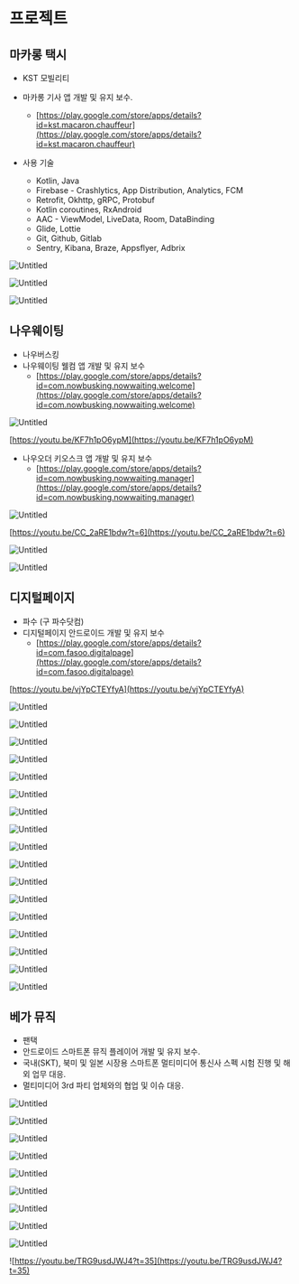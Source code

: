 # 프로젝트

## 마카롱 택시

- KST 모빌리티
- 마카롱 기사 앱 개발 및 유지 보수.
    - [https://play.google.com/store/apps/details?id=kst.macaron.chauffeur](https://play.google.com/store/apps/details?id=kst.macaron.chauffeur)

- 사용 기술
    - Kotlin, Java
    - Firebase - Crashlytics, App Distribution, Analytics, FCM
    - Retrofit, Okhttp, gRPC, Protobuf
    - Kotlin coroutines, RxAndroid
    - AAC - ViewModel, LiveData, Room, DataBinding
    - Glide, Lottie
    - Git, Github, Gitlab
    - Sentry, Kibana, Braze, Appsflyer, Adbrix

![Untitled](https://s3-us-west-2.amazonaws.com/secure.notion-static.com/ceaf2b0f-2ddf-4159-9bac-4b9e9b995dc4/Untitled.png)

![Untitled](https://s3-us-west-2.amazonaws.com/secure.notion-static.com/1f7cd6ec-bb3c-45f2-94d6-133c20fbc7b2/Untitled.png)

![Untitled](https://s3-us-west-2.amazonaws.com/secure.notion-static.com/7bbd2215-f70a-4fbb-a34f-9f69e637fc8a/Untitled.png)

## 나우웨이팅

- 나우버스킹
- 나우웨이팅 웰컴 앱 개발 및 유지 보수
    - [https://play.google.com/store/apps/details?id=com.nowbusking.nowwaiting.welcome](https://play.google.com/store/apps/details?id=com.nowbusking.nowwaiting.welcome)

![Untitled](https://s3-us-west-2.amazonaws.com/secure.notion-static.com/1d636291-e2d7-46a5-ba1b-90fba8f72171/Untitled.png)

[https://youtu.be/KF7h1pO6ypM](https://youtu.be/KF7h1pO6ypM)

- 나우오더 키오스크 앱 개발 및 유지 보수
    - [https://play.google.com/store/apps/details?id=com.nowbusking.nowwaiting.manager](https://play.google.com/store/apps/details?id=com.nowbusking.nowwaiting.manager)

![Untitled](https://s3-us-west-2.amazonaws.com/secure.notion-static.com/0fc05846-9a2c-4967-bdda-1e74a3be989e/Untitled.png)

[https://youtu.be/CC_2aRE1bdw?t=6](https://youtu.be/CC_2aRE1bdw?t=6)

![Untitled](https://s3-us-west-2.amazonaws.com/secure.notion-static.com/bed2dd28-abe5-481d-bae0-d135d99fbe9b/Untitled.png)

![Untitled](https://s3-us-west-2.amazonaws.com/secure.notion-static.com/fa086f01-2ac1-49db-bfd9-036b61e40ac5/Untitled.png)

## 디지털페이지

- 파수 (구 파수닷컴)
- 디지털페이지 안드로이드 개발 및 유지 보수
    - [https://play.google.com/store/apps/details?id=com.fasoo.digitalpage](https://play.google.com/store/apps/details?id=com.fasoo.digitalpage)

[https://youtu.be/vjYpCTEYfyA](https://youtu.be/vjYpCTEYfyA)

![Untitled](https://s3-us-west-2.amazonaws.com/secure.notion-static.com/0d4ae25f-0fd6-4346-af5b-5a9b37f4e86f/Untitled.png)

![Untitled](https://s3-us-west-2.amazonaws.com/secure.notion-static.com/6ff53662-bff4-4586-bedf-dd03af5daf43/Untitled.png)

![Untitled](https://s3-us-west-2.amazonaws.com/secure.notion-static.com/e9ac827c-d579-4197-abcb-ffe4b7c5d45e/Untitled.png)

![Untitled](https://s3-us-west-2.amazonaws.com/secure.notion-static.com/72c70904-89de-4b53-b88c-8d3f0e0872d3/Untitled.png)

![Untitled](https://s3-us-west-2.amazonaws.com/secure.notion-static.com/0549dd83-f72a-4956-a6e0-0f3ddbf95157/Untitled.png)

![Untitled](https://s3-us-west-2.amazonaws.com/secure.notion-static.com/a97b5195-aec0-4a3f-822d-7265c06118f7/Untitled.png)

![Untitled](https://s3-us-west-2.amazonaws.com/secure.notion-static.com/19a98e27-a7db-42f8-a9ed-b0656fc15e65/Untitled.png)

![Untitled](https://s3-us-west-2.amazonaws.com/secure.notion-static.com/08000643-8b40-4bed-9c7d-f55d1be0e14c/Untitled.png)

![Untitled](https://s3-us-west-2.amazonaws.com/secure.notion-static.com/af0c2021-f0e7-45dd-944e-d6def72b7e8a/Untitled.png)

![Untitled](https://s3-us-west-2.amazonaws.com/secure.notion-static.com/90b4f039-18c3-4e6e-b102-dea380c657c7/Untitled.png)

![Untitled](https://s3-us-west-2.amazonaws.com/secure.notion-static.com/d307037c-0eda-4193-aaf5-4ea0b73e1ecf/Untitled.png)

![Untitled](https://s3-us-west-2.amazonaws.com/secure.notion-static.com/7d5e7cee-45c3-4955-8d44-93b03ec6f3ab/Untitled.png)

![Untitled](https://s3-us-west-2.amazonaws.com/secure.notion-static.com/6225e162-58ab-4212-8d3e-bd9ef0743643/Untitled.png)

![Untitled](https://s3-us-west-2.amazonaws.com/secure.notion-static.com/aa49e265-99d9-42d7-9e03-ce8387d0fff0/Untitled.png)

![Untitled](https://s3-us-west-2.amazonaws.com/secure.notion-static.com/81633bc3-7fc8-417f-ae45-17076a6d7b15/Untitled.png)

![Untitled](https://s3-us-west-2.amazonaws.com/secure.notion-static.com/caa2a405-12cc-4179-97d7-4bb94c63fc6f/Untitled.png)

![Untitled](https://s3-us-west-2.amazonaws.com/secure.notion-static.com/1588b17d-c6e0-4cb8-8ebf-c17554fd307e/Untitled.png)

## 베가 뮤직

- 팬택
- 안드로이드 스마트폰 뮤직 플레이어 개발 및 유지 보수.
- 국내(SKT), 북미 및 일본 시장용 스마트폰 멀티미디어 통신사 스펙 시험 진행 및 해외 업무 대응.
- 멀티미디어 3rd 파티 업체와의 협업 및 이슈 대응.

![Untitled](https://s3-us-west-2.amazonaws.com/secure.notion-static.com/d43bd3dc-f26e-461e-a8c9-495586dd8857/Untitled.png)

![Untitled](https://s3-us-west-2.amazonaws.com/secure.notion-static.com/113df4f1-ae00-4c7c-a0b1-30d5620ab37f/Untitled.png)

![Untitled](https://s3-us-west-2.amazonaws.com/secure.notion-static.com/ed7e6be5-4c36-4608-a520-f2450bd1246d/Untitled.png)

![Untitled](https://s3-us-west-2.amazonaws.com/secure.notion-static.com/c8184fe0-27ef-4b4a-b51a-2fa5af55265c/Untitled.png)

![Untitled](https://s3-us-west-2.amazonaws.com/secure.notion-static.com/e2422af6-fc4e-45e9-b3d1-c0c5f2194fb5/Untitled.png)

![Untitled](https://s3-us-west-2.amazonaws.com/secure.notion-static.com/e2dd1623-3984-4e3d-b726-0225f71713e0/Untitled.png)

![Untitled](https://s3-us-west-2.amazonaws.com/secure.notion-static.com/5222603a-4162-451c-bbdb-37d9c615d1d8/Untitled.png)

![Untitled](https://s3-us-west-2.amazonaws.com/secure.notion-static.com/f03e7a1f-afff-41ae-a294-5f4ed24b8e0a/Untitled.png)

![Untitled](https://s3-us-west-2.amazonaws.com/secure.notion-static.com/6da13319-1b50-4d4f-924d-e91529a28f6a/Untitled.png)

![https://youtu.be/TRG9usdJWJ4?t=35](https://youtu.be/TRG9usdJWJ4?t=35)
